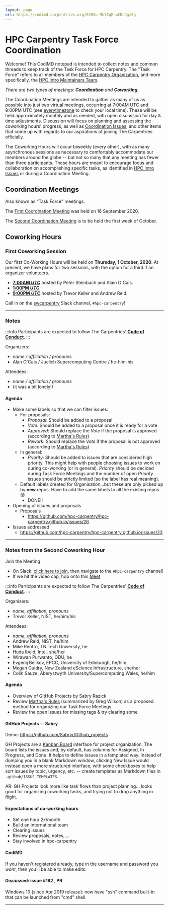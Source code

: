 ```yaml
---
layout: page
url: https://codimd.carpentries.org/ECH3u-9bSCqE-wCKnJgiEg
---
```


# HPC Carpentry Task Force Coordination

Welcome! This CodiMD notepad is intended to collect notes and common threads to
keep track of the Task Force for HPC Carpentry. The "Task Force" refers to all
members of the
[HPC Carpentry Organization](https://github.com/orgs/hpc-carpentry/people), and
more specifically, the
[HPC Intro Maintainers Team](https://github.com/orgs/hpc-carpentry/teams/hpc-intro-maintainers).

_There are two types of meetings: **Coordination** and **Coworking**._

The Coordination Meetings are intended to gather as many of us as possible into
just two virtual meetings, occurring at 7:00AM UTC and 9:00PM UTC (see
[everytimezone](https://everytimezone.com) to check your local time). These
will be held approximately monthly and as needed, with open discussion for day
& time adjustments. Discussion will focus on planning and assessing the
coworking hours' progress, as well as
[Coordination Issues](https://github.com/hpc-carpentry/coordination/issues),
and other items that come up with regards to our aspirations of joining The
Carpentries officially.

The Coworking Hours will occur biweekly (every other), with as many
asynchronous sessions as necessary to comfortably accommodate our members
around the globe -- but not so many that any meeting has fewer than three
participants. These hours are meant to encourage focus and collaboration on
accomplishing specific tasks, as identified in
[HPC Intro Issues](https://github.com/hpc-carpentry/hpc-intro/issues) or during
a Coordination Meeting.

## Coordination Meetings

Also known as "Task Force" meetings.

The
[First Coordination Meeting](https://codimd.carpentries.org/ct7yfc_LSseoC8mEmbVEiQ)
was held on 16 September 2020.

The
[Second Coordination Meeting](https://codimd.carpentries.org/tsMOzEaMQYmeesMGpalVRw?both)
is to be held the first week of October.

## Coworking Hours

### First Coworking Session

Our first Co-Working Hours will be held on **Thursday, 1 October, 2020**. At
present, we have plans for two sessions, with the option for a third if an
organizer volunteers.

- [**7:00AM _UTC_**](https://www.timeanddate.com/worldclock/fixedtime.html?iso=20201001T0700)
  hosted by Peter Steinbach and Alain O'Cais.
- [**1:00PM _UTC_**](https://www.timeanddate.com/worldclock/fixedtime.html?iso=20201001T1300)
- [**9:00PM _UTC_**](https://www.timeanddate.com/worldclock/fixedtime.html?iso=20201001T2100)
  hosted by Trevor Keller and Andrew Reid.

Call in on the [swcarpentry](https://swc-slack-invite.herokuapp.com/) Slack
channel, `#hpc-carpentry`!

---

### Notes

:::info Participants are expected to follow The Carpentries'
**[Code of Conduct](https://docs.carpentries.org/topic_folders/policies/code-of-conduct.html)**.
:::

Organizers:

- _name / affiliation / pronouns_
- Alan O'Cais / Juelich Supercomputing Centre / he-him-his

Attendees:

- _name / affiliation / pronouns_
- (it was a bit lonely!)

#### Agenda

- Make some labels so that we can filter issues:
  - For proposals:
    - _Proposal_: Should be added to a proposal
    - _Vote_: Should be added to a proposal once it is ready for a vote
    - _Approved_: Should replace the _Vote_ if the proposal is approved
      (according to
      [Martha's Rules](https://third-bit.com/2019/06/13/marthas-rules.html))
    - _Rework_: Should replace the _Vote_ if the proposal is not approved
      (according to
      [Martha's Rules](https://third-bit.com/2019/06/13/marthas-rules.html))
  - In general:
    - _Priority_: Should be added to issues that are considered high priority.
      This might help with people choosing issues to work on during co-working
      (or in general). _Priority_ should be decided during Task Force Meetings
      and the number of open _Priority_ issues should be strictly limited (so
      the label has real meaning).
  - Default labels created for Organisation...but these are only picked up by
    **new** repos. Have to add the same labels to all the existing repos :cry:
    - DONE!!
- Opening of issues and proposals
  - Proposals
    - https://github.com/hpc-carpentry/hpc-carpentry.github.io/issues/26
- Issues addressed
  - https://github.com/hpc-carpentry/hpc-carpentry.github.io/issues/23

---

### Notes from the Second Coworking Hour

Join the Meeting

- On Slack: [click here to join](https://swc-slack-invite.herokuapp.com/), then
  navigate to the `#hpc-carpentry` channel!
- If we hit the video cap, hop onto this
  [Meet](https://meet.google.com/mzy-jjvd-iqr)

:::info Participants are expected to follow The Carpentries'
**[Code of Conduct](https://docs.carpentries.org/topic_folders/policies/code-of-conduct.html)**.
:::

Organizers:

- _name, affiliation, pronouns_
- Trevor Keller, NIST, he/him/his

Attendees:

- _name, affiliation, pronouns_
- Andrew Reid, NIST, he/him
- Mike Renfro, TN Tech University, he
- Huda Ibeid, Intel, she/her
- Wirawan Purwanto, ODU, he
- Evgenij Belikov, EPCC, University of Edinburgh, he/him
- Megan Guidry, New Zealand eScience Infrastructure, she/her
- Colin Sauze, Aberystwyth University/Supercomputing Wales, he/him

#### Agenda

- Overview of GitHub Projects by Sabry Razick
- Review [Martha's Rules](https://third-bit.com/2019/06/13/marthas-rules.html)
  (summarized by Greg Wilson) as a proposed method for organizing our Task
  Force Meetings
- Review the open issues for missing tags & try clearing some

#### GitHub Projects -- Sabry

Demo: https://github.com/Sabryr/Github_projects

GH Projects are a [Kanban Board](https://en.wikipedia.org/wiki/Kanban_board)
interface for project organization. The board lists the issues and, by default,
has columns for Assigned, In Progress, and Done. It helps to define issues in a
templated way. Instead of dumping you in a blank Markdown window, clicking New
Issue would instead open a more structured interface, with some checkboxes to
help sort issues by topic, urgency, etc. -- create templates as Markdown files
in `.github/ISSUE_TEMPLATES`.

AR: GH Projects look more like task flows than project planning... looks good
for organizing coworking tasks, and trying not to drop anything in flight.

#### Expectations of co-working hours

- Set one hour 2x/month
- Build an international team
- Clearing issues
- Review proposals, notes, ...
- Stay involved in hpc-carpentry

#### CodiMD

If you haven't registered already, type in the username and password you
_want_, then you'll be able to make edits.

#### Discussed: issue #192 , PR

Windows 10 (since Apr 2019 release): now have "ssh" command built-in that can
be launched from "cmd" shell.

---
